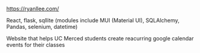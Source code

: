 https://ryanllee.com/ 

React, flask, sqllite (modules include MUI (Material UI), SQLAlchemy, Pandas, selenium, datetime)

Website that helps UC Merced students create reacurring google calendar events for their classes
